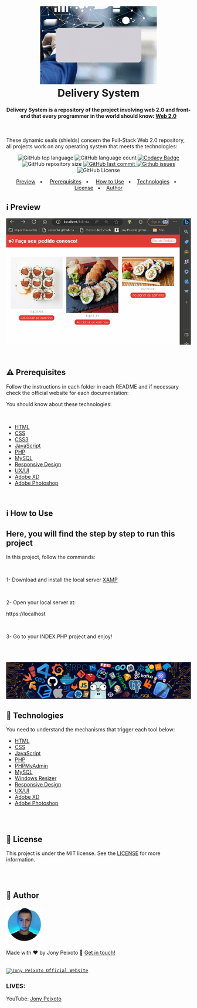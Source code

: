 <h1 align="center">
    <img alt="Full-Stack GitHub README" src="https://github.com/jonypeixoto/jonypeixoto/blob/main/assets/deliverysystem.gif" />
    <br>
    Delivery System
</h1>

<h4 align="center">
 Delivery System is a repository of the project involving web 2.0 and front-end that every programmer in the world should know:
   <a href="https://www.oreilly.com/pub/a/web2/archive/what-is-web-20.html/">Web 2.0</a>
</h4>

<br/> 

<p>These dynamic seals (shields) concern the Full-Stack Web 2.0 repository, all projects work on any operating system that meets the technologies:</p>

<p align="center">
  <img alt="GitHub top language" src="https://img.shields.io/github/languages/top/jonypeixoto/full-stack-web-projects">
  
  <img alt="GitHub language count" src="https://img.shields.io/github/languages/count/jonypeixoto/full-stack-web-projects">
  
  <a href="https://www.codacy.com/gh/jonypeixoto/full-stack-web2-projects/dashboard?utm_source=github.com&amp;utm_medium=referral&amp;utm_content=jonypeixoto/full-stack-web2-projects&amp;utm_campaign=Badge_Grade">
    <img alt="Codacy Badge" src="https://app.codacy.com/project/badge/Grade/799ca46e878b4a40a8c52ac735f5a1fa">
  </a>
  
  <img alt="GitHub repository size" src="https://img.shields.io/github/repo-size/jonypeixoto/full-stack-web-projects">
  <a href="https://github.com/jonypeixoto/full-stack-web2-projects/commits">
   
  <img alt="GitHub last commit" src="https://img.shields.io/github/last-commit/jonypeixoto/full-stack-web-projects">
  </a>
  
  <a href="https://github.com/jonypeixoto/full-stack-web2-projects/issues">
    <img alt="Github issues" src="https://img.shields.io/github/issues/jonypeixoto/full-stack-web-projects">
  </a>
  
  <img alt="GitHub License" src="https://img.shields.io/github/license/jonypeixoto/full-stack-web2-projects"> 
</p>


<p align="center">
  <a href="#information_source-repositories">Preview</a>&nbsp;&nbsp;&nbsp;• &nbsp;&nbsp;&nbsp;
  <a href="#warning-prerequisites">Prerequisites</a>&nbsp;&nbsp;&nbsp;• &nbsp;&nbsp;&nbsp;
  <a href="#information_source-how-to-use">How to Use</a>&nbsp;&nbsp;&nbsp;•&nbsp;&nbsp;&nbsp;
  <a href="#rocket-technologies">Technologies</a>&nbsp;&nbsp;&nbsp;•&nbsp;&nbsp;&nbsp;
  <a href="#memo-license">License</a>&nbsp;&nbsp;&nbsp;•&nbsp;&nbsp;&nbsp;
  <a href="#star2-author">Author</a>
</p>

##  :information_source: Preview

![App Screenshot](https://github.com/jonypeixoto/jonypeixoto/blob/main/assets/GIF-deliverysystem.gif)<br/>

<br/>

## :warning: Prerequisites

Follow the instructions in each folder in each README and if necessary check the official website for each documentation:

You should know about these technologies:

<br/>

- [HTML](https://developer.mozilla.org/pt-BR/docs/Web/HTML)
- [CSS](https://www.w3schools.com/cssref/)
- [CSS3](https://www.w3schools.com/css/)
- [JavaScript](https://developer.mozilla.org/pt-BR/docs/Web/JavaScript)
- [PHP](https://www.php.net/docs.php)
- [MySQL](https://www.mysql.com/)
- [Responsive Design](https://developers.google.com/search/mobile-sites/mobile-seo/responsive-design)
- [UX/UI](https://www.adobe.com/br/creativecloud/ui-ux.html)
- [Adobe XD](https://www.adobe.com/br/products/xd.html)
- [Adobe Photoshop](https://www.adobe.com/br/products/photoshop.html)

<br/>

## :information_source: How to Use

## Here, you will find the step by step to run this project
In this project, follow the commands: 

<br/>

1- Download and install the local server [XAMP](https://www.apachefriends.org/pt_br/index.html)

<br/>

2- Open your local server at:

https://localhost

<br/>

3- Go to your INDEX.PHP project and enjoy!

<br/>
<br/>


![](https://github.com/JonyPeixoto/jonypeixoto/blob/main/assets/wow.png)  

## :rocket: Technologies

You need to understand the mechanisms that trigger each tool below:

- [HTML](https://developer.mozilla.org/pt-BR/docs/Web/HTML)
- [CSS](https://www.w3schools.com/cssref/)
- [JavaScript](https://developer.mozilla.org/pt-BR/docs/Web/JavaScript)
- [PHP](https://www.php.net/docs.php)
- [PHPMyAdmin]()
- [MySQL](https://www.mysql.com/)
- [Windows Resizer](https://chrome.google.com/webstore/detail/window-resizer/kkelicaakdanhinjdeammmilcgefonfh)
- [Responsive Design](https://developers.google.com/search/mobile-sites/mobile-seo/responsive-design)
- [UX/UI](https://www.adobe.com/br/creativecloud/ui-ux.html)
- [Adobe XD](https://www.adobe.com/br/products/xd.html)
- [Adobe Photoshop](https://www.adobe.com/br/products/photoshop.html)

<br/><br/>

## :memo: License
This project is under the MIT license. See the [LICENSE](https://github.com/jonypeixoto/full-stack-web2-projects/blob/main/LICENSE) for more information.

<br/><br/>

## :star2: Author

<img alt="Jony Peixoto" title="Jony Peixoto" src="https://github.com/jonypeixoto/jonypeixoto/blob/main/assets/Jony-Peixoto-Projects.jpg" height="100" width="100" />

Made with ♥ by Jony Peixoto :wave: [Get in touch!](https://jonypeixoto.com)

<br/>

<a href="https://www.jonypeixoto.com" target="_blank">
  <code><img alt="Jony Peixoto Official Website" height="30" width="130" src="https://img.shields.io/badge/website-000000?style=for-the-badge&logo=About.me&logoColor=white" /></code>
</a>

<br/>

### LIVES:

YouTube: [Jony Peixoto](https://www.youtube.com/@JonyPeixotoOriginal)
